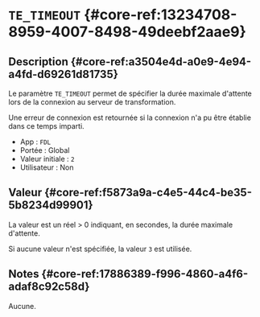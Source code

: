# `TE_TIMEOUT` {#core-ref:13234708-8959-4007-8498-49deebf2aae9}

## Description {#core-ref:a3504e4d-a0e9-4e94-a4fd-d69261d81735}

Le paramètre `TE_TIMEOUT` permet de spécifier la durée maximale d'attente lors
de la connexion au serveur de transformation.

Une erreur de connexion est retournée si la connexion n'a pu être établie dans
ce temps imparti.

*   App : `FDL`
*   Portée : Global
*   Valeur initiale : `2`
*   Utilisateur : Non

## Valeur {#core-ref:f5873a9a-c4e5-44c4-be35-5b8234d99901}

La valeur est un réel > 0 indiquant, en secondes, la durée maximale d'attente.

Si aucune valeur n'est spécifiée, la valeur `3` est utilisée.

## Notes {#core-ref:17886389-f996-4860-a4f6-adaf8c92c58d}

Aucune.

<!-- links -->